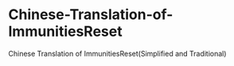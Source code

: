 # Chinese-Translation-of-ImmunitiesReset
Chinese Translation of ImmunitiesReset(Simplified and Traditional)
